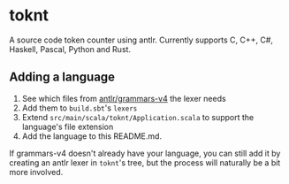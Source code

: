 # toknt

A source code token counter using antlr.
Currently supports C, C++, C#, Haskell, Pascal, Python and Rust.

## Adding a language

1. See which files from [antlr/grammars-v4](https://github.com/antlr/grammars-v4) the lexer needs
2. Add them to `build.sbt`'s `lexers`
3. Extend `src/main/scala/toknt/Application.scala` to support the language's file extension
4. Add the language to this README.md.

If grammars-v4 doesn't already have your language, you can still add it by creating an antlr lexer in
`toknt`'s tree, but the process will naturally be a bit more involved.

